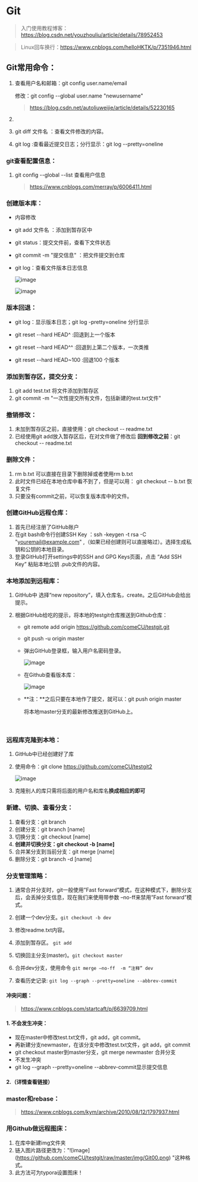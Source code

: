# Git

> 入门使用教程博客：https://blog.csdn.net/youzhouliu/article/details/78952453
>

> Linux回车换行：https://www.cnblogs.com/helloHKTK/p/7351946.html
>



## Git常用命令：

1. 查看用户名和邮箱：git config user.name/email

   修改：git config --global user.name "newusername"

   > https://blog.csdn.net/autoliuweijie/article/details/52230165

2. ​



1. git diff 文件名 ：查看文件修改的内容。
2. git log :查看最近提交日志；分行显示：git log --pretty=oneline




### git查看配置信息：

1. git config --global --list 查看用户信息

   > https://www.cnblogs.com/merray/p/6006411.html


### 创建版本库：

- 内容修改


- git add 文件名 ：添加到暂存区中

- git status：提交文件前，查看下文件状态

- git commit -m "提交信息" ：把文件提交到仓库

- git log：查看文件版本日志信息

  ![image](https://github.com/comeCU/testgit/raw/master/img/Git001.png)


    ![image](https://github.com/comeCU/testgit/raw/master/img/Git002.png)

### 版本回退：

- git log：显示版本日志；git log -pretty=oneline 分行显示


- git reset --hard HEAD^ :回退到上一个版本
- git reset --hard HEAD^^ :回退到上第二个版本，一次类推
- git reset --hard HEAD~100 :回退100 个版本




### 添加到暂存区，提交分支：

1. git add test.txt 将文件添加到暂存区
2. git commit -m "一次性提交所有文件，包括新建的test.txt文件"



### 撤销修改：

1. 未加到暂存区之前，直接使用：git checkout -- readme.txt
2. 已经使用git add放入暂存区后，在对文件做了修改后 **回到修改之前**：git checkout -- readme.txt



### 删除文件：

1. rm b.txt 可以直接在目录下删除掉或者使用rm b.txt
2. 此时文件已经在本地仓库中看不到了，但是可以用： git checkout -- b.txt 恢复文件
3. 只要没有commit之前，可以恢复版本库中的文件。




### 创建GitHub远程仓库：

1. 首先已经注册了GitHub账户
2. 在git bash命令行创建SSH Key ：ssh -keygen -t rsa -C "youremail@example.com" ,（如果已经创建则可以直接略过）。选择生成私钥和公钥的本地目录。
3. 登录GitHub打开settings中的SSH and GPG Keys页面，点击 “Add SSH Key” 粘贴本地公钥 .pub文件的内容。

### 本地添加到远程库：

1. GitHub中 选择“new repository”，填入仓库名，create。之后GitHub会给出提示。

2. 根据GitHub给吃的提示，将本地的testgit仓库推送到Github仓库：

   - git remote add origin https://github.com/comeCU/testgit.git

   - git push -u origin master

   - 弹出GitHub登录框，输入用户名密码登录。

     ![image](https://github.com/comeCU/testgit/raw/master/img/Git003.png)

   - 在Github查看版本库：

     ![image](https://github.com/comeCU/testgit/raw/master/img/Git004.png)

   - **注：**之后只要在本地作了提交，就可以：git push origin master

     将本地master分支的最新修改推送到GitHub上。

   ​

### 远程库克隆到本地：

1. GitHub中已经创建好了库

2. 使用命令：git clone https://github.com/comeCU/testgit2

   ![image](https://github.com/comeCU/testgit/raw/master/img/Git005.png)

3. 克隆别人的库只需将后面的用户名和库名**换成相应的即可**



### 新建、切换、查看分支：

1. 查看分支：git branch
2. 创建分支：git branch [name]
3. 切换分支：git checkout [name]
4. **创建并切换分支：git checkout -b [name]**
5. 合并某分支到当前分支：git merge [name]
6. 删除分支：git branch -d [name]



### 分支管理策略：

1. 通常合并分支时，git一般使用”Fast forward”模式，在这种模式下，删除分支后，会丢掉分支信息，现在我们来使用带参数 –no-ff来禁用”Fast forward”模式。
2. 创建一个dev分支。`git checkout -b dev`
3. 修改readme.txt内容。
4. 添加到暂存区。 `git add`


1. 切换回主分支(master)。`git checkout master`
2. 合并dev分支，使用命令 `git merge –no-ff  -m “注释” dev`
3. 查看历史记录: `git log --graph --pretty=oneline --abbrev-commit`




#### 冲突问题：

> https://www.cnblogs.com/startcaft/p/6639709.html

#### 1. 不会发生冲突：

- 现在master中修改test.txt文件，git add，git commit。
- 再新建分支newmaster，在该分支中修改test.txt文件，git add，git commit
- git checkout master到master分支，git merge newmaster 合并分支
- 不发生冲突
- git log --graph --pretty=oneline --abbrev-commit显示提交信息

#### 2.（详情查看链接） 



### master和rebase：

> https://www.cnblogs.com/kym/archive/2010/08/12/1797937.html



### 用Github做远程图床：

1. 在库中新建img文件夹
2. 链入图片路径更改为："!\[image\](https://github.com/comeCU/testgit/raw/master/img/Git00.png) "这种格式。
3. 此方法可为typora设置图床！

